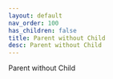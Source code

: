 ```yaml
---
layout: default
nav_order: 100
has_children: false
title: Parent without Child
desc: Parent without Child
---
```

Parent without Child
